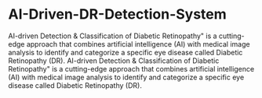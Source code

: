 # AI-Driven-DR-Detection-System
AI-driven Detection &amp; Classification of Diabetic Retinopathy" is a cutting-edge approach that combines artificial intelligence (AI) with medical image analysis to identify and categorize a specific eye disease called Diabetic Retinopathy (DR).
AI-driven Detection & Classification of Diabetic Retinopathy" is a cutting-edge approach that combines artificial intelligence (AI) with medical image analysis to identify and categorize a specific eye disease called Diabetic Retinopathy (DR).
